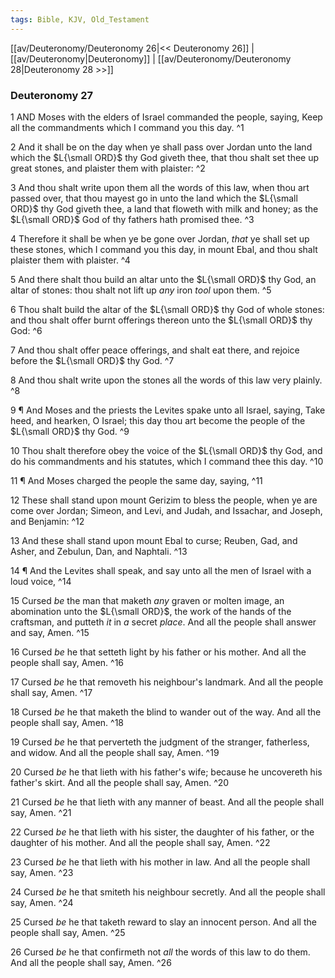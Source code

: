 ```yaml
---
tags: Bible, KJV, Old_Testament
---
```


[[av/Deuteronomy/Deuteronomy 26|<< Deuteronomy 26]] | [[av/Deuteronomy|Deuteronomy]] | [[av/Deuteronomy/Deuteronomy 28|Deuteronomy 28 >>]]

### Deuteronomy 27

1 AND Moses with the elders of Israel commanded the people, saying, Keep all the commandments which I command you this day. ^1

2 And it shall be on the day when ye shall pass over Jordan unto the land which the $L{\small ORD}$ thy God giveth thee, that thou shalt set thee up great stones, and plaister them with plaister: ^2

3 And thou shalt write upon them all the words of this law, when thou art passed over, that thou mayest go in unto the land which the $L{\small ORD}$ thy God giveth thee, a land that floweth with milk and honey; as the $L{\small ORD}$ God of thy fathers hath promised thee. ^3

4 Therefore it shall be when ye be gone over Jordan, _that_ ye shall set up these stones, which I command you this day, in mount Ebal, and thou shalt plaister them with plaister. ^4

5 And there shalt thou build an altar unto the $L{\small ORD}$ thy God, an altar of stones: thou shalt not lift up _any_ iron _tool_ upon them. ^5

6 Thou shalt build the altar of the $L{\small ORD}$ thy God of whole stones: and thou shalt offer burnt offerings thereon unto the $L{\small ORD}$ thy God: ^6

7 And thou shalt offer peace offerings, and shalt eat there, and rejoice before the $L{\small ORD}$ thy God. ^7

8 And thou shalt write upon the stones all the words of this law very plainly. ^8

9 ¶ And Moses and the priests the Levites spake unto all Israel, saying, Take heed, and hearken, O Israel; this day thou art become the people of the $L{\small ORD}$ thy God. ^9

10 Thou shalt therefore obey the voice of the $L{\small ORD}$ thy God, and do his commandments and his statutes, which I command thee this day. ^10

11 ¶ And Moses charged the people the same day, saying, ^11

12 These shall stand upon mount Gerizim to bless the people, when ye are come over Jordan; Simeon, and Levi, and Judah, and Issachar, and Joseph, and Benjamin: ^12

13 And these shall stand upon mount Ebal to curse; Reuben, Gad, and Asher, and Zebulun, Dan, and Naphtali. ^13

14 ¶ And the Levites shall speak, and say unto all the men of Israel with a loud voice, ^14

15 Cursed _be_ the man that maketh _any_ graven or molten image, an abomination unto the $L{\small ORD}$, the work of the hands of the craftsman, and putteth _it_ in _a_ secret _place_. And all the people shall answer and say, Amen. ^15

16 Cursed _be_ he that setteth light by his father or his mother. And all the people shall say, Amen. ^16

17 Cursed _be_ he that removeth his neighbour's landmark. And all the people shall say, Amen. ^17

18 Cursed _be_ he that maketh the blind to wander out of the way. And all the people shall say, Amen. ^18

19 Cursed _be_ he that perverteth the judgment of the stranger, fatherless, and widow. And all the people shall say, Amen. ^19

20 Cursed _be_ he that lieth with his father's wife; because he uncovereth his father's skirt. And all the people shall say, Amen. ^20

21 Cursed _be_ he that lieth with any manner of beast. And all the people shall say, Amen. ^21

22 Cursed _be_ he that lieth with his sister, the daughter of his father, or the daughter of his mother. And all the people shall say, Amen. ^22

23 Cursed _be_ he that lieth with his mother in law. And all the people shall say, Amen. ^23

24 Cursed _be_ he that smiteth his neighbour secretly. And all the people shall say, Amen. ^24

25 Cursed _be_ he that taketh reward to slay an innocent person. And all the people shall say, Amen. ^25

26 Cursed _be_ he that confirmeth not _all_ the words of this law to do them. And all the people shall say, Amen. ^26
